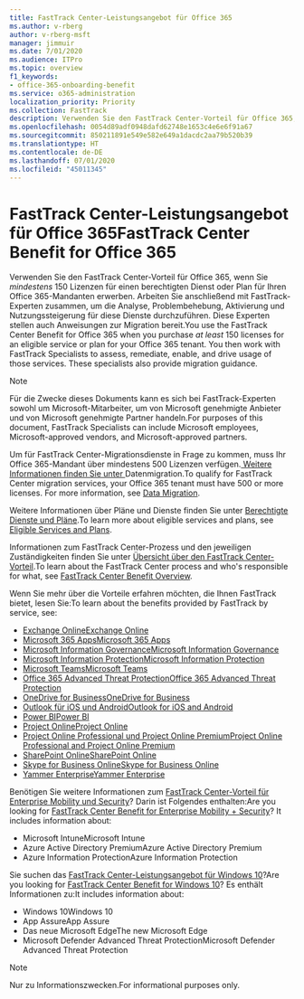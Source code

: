 ```yaml
---
title: FastTrack Center-Leistungsangebot für Office 365
ms.author: v-rberg
author: v-rberg-msft
manager: jimmuir
ms.date: 7/01/2020
ms.audience: ITPro
ms.topic: overview
f1_keywords:
- office-365-onboarding-benefit
ms.service: o365-administration
localization_priority: Priority
ms.collection: FastTrack
description: Verwenden Sie den FastTrack Center-Vorteil für Office 365, wenn Sie mindestens 150 Lizenzen für einen berechtigten Dienst oder Plan für Ihren Office 365-Mandanten erwerben. Arbeiten Sie anschließend mit FastTrack-Experten zusammen, um die Analyse, Problembehebung, Aktivierung und Nutzungssteigerung für diese Dienste durchzuführen. Diese Experten stellen auch Anweisungen zur Migration bereit.
ms.openlocfilehash: 0054d89adf0948dafd62748e1653c4e6e6f91a67
ms.sourcegitcommit: 850211891e549e582e649a1dacdc2aa79b520b39
ms.translationtype: HT
ms.contentlocale: de-DE
ms.lasthandoff: 07/01/2020
ms.locfileid: "45011345"
---
```

# <a name="fasttrack-center-benefit-for-office-365"></a><span data-ttu-id="24145-105">FastTrack Center-Leistungsangebot für Office 365</span><span class="sxs-lookup"><span data-stu-id="24145-105">FastTrack Center Benefit for Office 365</span></span>

<span data-ttu-id="24145-p102">Verwenden Sie den FastTrack Center-Vorteil für Office 365, wenn Sie *mindestens* 150 Lizenzen für einen berechtigten Dienst oder Plan für Ihren Office 365-Mandanten erwerben. Arbeiten Sie anschließend mit FastTrack-Experten zusammen, um die Analyse, Problembehebung, Aktivierung und Nutzungssteigerung für diese Dienste durchzuführen. Diese Experten stellen auch Anweisungen zur Migration bereit.</span><span class="sxs-lookup"><span data-stu-id="24145-p102">You use the FastTrack Center Benefit for Office 365 when you purchase  *at least*  150 licenses for an eligible service or plan for your Office 365 tenant. You then work with FastTrack Specialists to assess, remediate, enable, and drive usage of those services. These specialists also provide migration guidance.</span></span> 
  
> [!NOTE]
> <span data-ttu-id="24145-109">Für die Zwecke dieses Dokuments kann es sich bei FastTrack-Experten sowohl um Microsoft-Mitarbeiter, um von Microsoft genehmigte Anbieter und von Microsoft genehmigte Partner handeln.</span><span class="sxs-lookup"><span data-stu-id="24145-109">For purposes of this document, FastTrack Specialists can include Microsoft employees, Microsoft-approved vendors, and Microsoft-approved partners.</span></span> 
  
<span data-ttu-id="24145-p103">Um für FastTrack Center-Migrationsdienste in Frage zu kommen, muss Ihr Office 365-Mandant über mindestens 500 Lizenzen verfügen.[ Weitere Informationen finden Sie unter ](O365-data-migration.md)Datenmigration.</span><span class="sxs-lookup"><span data-stu-id="24145-p103">To qualify for FastTrack Center migration services, your Office 365 tenant must have 500 or more licenses. For more information, see [Data Migration](O365-data-migration.md).</span></span>
  
<span data-ttu-id="24145-112">Weitere Informationen über Pläne und Dienste finden Sie unter [Berechtigte Dienste und Pläne](M365-eligible-services-and-plans.md).</span><span class="sxs-lookup"><span data-stu-id="24145-112">To learn more about eligible services and plans, see [Eligible Services and Plans](M365-eligible-services-and-plans.md).</span></span>
  
<span data-ttu-id="24145-113">Informationen zum FastTrack Center-Prozess und den jeweiligen Zuständigkeiten finden Sie unter [Übersicht über den FastTrack Center-Vorteil](O365-fasttrack-benefit-overview.md).</span><span class="sxs-lookup"><span data-stu-id="24145-113">To learn about the FastTrack Center process and who's responsible for what, see [FastTrack Center Benefit Overview](O365-fasttrack-benefit-overview.md).</span></span>

<span data-ttu-id="24145-114">Wenn Sie mehr über die Vorteile erfahren möchten, die Ihnen FastTrack bietet, lesen Sie:</span><span class="sxs-lookup"><span data-stu-id="24145-114">To learn about the benefits provided by FastTrack by service, see:</span></span>

- [<span data-ttu-id="24145-115">Exchange Online</span><span class="sxs-lookup"><span data-stu-id="24145-115">Exchange Online</span></span>](O365-fasttrack-responsibilities.md#exchange-online)
- [<span data-ttu-id="24145-116">Microsoft 365 Apps</span><span class="sxs-lookup"><span data-stu-id="24145-116">Microsoft 365 Apps</span></span>](O365-fasttrack-responsibilities.md#microsoft-365-apps)
- [<span data-ttu-id="24145-117">Microsoft Information Governance</span><span class="sxs-lookup"><span data-stu-id="24145-117">Microsoft Information Governance</span></span>](O365-fasttrack-responsibilities.md#microsoft-information-governance)
- [<span data-ttu-id="24145-118">Microsoft Information Protection</span><span class="sxs-lookup"><span data-stu-id="24145-118">Microsoft Information Protection</span></span>](O365-fasttrack-responsibilities.md#microsoft-information-protection)
- [<span data-ttu-id="24145-119">Microsoft Teams</span><span class="sxs-lookup"><span data-stu-id="24145-119">Microsoft Teams</span></span>](O365-fasttrack-responsibilities.md#microsoft-teams)
- [<span data-ttu-id="24145-120">Office 365 Advanced Threat Protection</span><span class="sxs-lookup"><span data-stu-id="24145-120">Office 365 Advanced Threat Protection</span></span>](O365-fasttrack-responsibilities.md#office-365-advanced-threat-protection)
- [<span data-ttu-id="24145-121">OneDrive for Business</span><span class="sxs-lookup"><span data-stu-id="24145-121">OneDrive for Business</span></span>](O365-fasttrack-responsibilities.md#onedrive-for-business)
- [<span data-ttu-id="24145-122">Outlook für iOS und Android</span><span class="sxs-lookup"><span data-stu-id="24145-122">Outlook for iOS and Android</span></span>](O365-fasttrack-responsibilities.md#outlook-for-ios-and-android)
- [<span data-ttu-id="24145-123">Power BI</span><span class="sxs-lookup"><span data-stu-id="24145-123">Power BI</span></span>](O365-fasttrack-responsibilities.md#power-bi)
- [<span data-ttu-id="24145-124">Project Online</span><span class="sxs-lookup"><span data-stu-id="24145-124">Project Online</span></span>](O365-fasttrack-responsibilities.md#project-online)
- [<span data-ttu-id="24145-125">Project Online Professional und Project Online Premium</span><span class="sxs-lookup"><span data-stu-id="24145-125">Project Online Professional and Project Online Premium</span></span>](O365-fasttrack-responsibilities.md#project-online-professional-and-project-online-premium)
- [<span data-ttu-id="24145-126">SharePoint Online</span><span class="sxs-lookup"><span data-stu-id="24145-126">SharePoint Online</span></span>](O365-fasttrack-responsibilities.md#sharepoint-online)
- [<span data-ttu-id="24145-127">Skype for Business Online</span><span class="sxs-lookup"><span data-stu-id="24145-127">Skype for Business Online</span></span>](O365-fasttrack-responsibilities.md#skype-for-business-online)
- [<span data-ttu-id="24145-128">Yammer Enterprise</span><span class="sxs-lookup"><span data-stu-id="24145-128">Yammer Enterprise</span></span>](O365-fasttrack-responsibilities.md#yammer-enterprise)
  
<span data-ttu-id="24145-p104">Benötigen Sie weitere Informationen zum [FastTrack Center-Vorteil für Enterprise Mobility und Security](EMS-fasttrack-benefit-for-EMS.md)? Darin ist Folgendes enthalten:</span><span class="sxs-lookup"><span data-stu-id="24145-p104">Are you looking for [FastTrack Center Benefit for Enterprise Mobility + Security](EMS-fasttrack-benefit-for-EMS.md)? It includes information about:</span></span>
  
- <span data-ttu-id="24145-131">Microsoft Intune</span><span class="sxs-lookup"><span data-stu-id="24145-131">Microsoft Intune</span></span>
- <span data-ttu-id="24145-132">Azure Active Directory Premium</span><span class="sxs-lookup"><span data-stu-id="24145-132">Azure Active Directory Premium</span></span> 
- <span data-ttu-id="24145-133">Azure Information Protection</span><span class="sxs-lookup"><span data-stu-id="24145-133">Azure Information Protection</span></span>

<span data-ttu-id="24145-134">Sie suchen das [FastTrack Center-Leistungsangebot für Windows 10](Win-10-fasttrack-benefit-for-Windows-10.md)?</span><span class="sxs-lookup"><span data-stu-id="24145-134">Are you looking for [FastTrack Center Benefit for Windows 10](Win-10-fasttrack-benefit-for-Windows-10.md)?</span></span> <span data-ttu-id="24145-135">Es enthält Informationen zu:</span><span class="sxs-lookup"><span data-stu-id="24145-135">It includes information about:</span></span>

- <span data-ttu-id="24145-136">Windows 10</span><span class="sxs-lookup"><span data-stu-id="24145-136">Windows 10</span></span>
- <span data-ttu-id="24145-137">App Assure</span><span class="sxs-lookup"><span data-stu-id="24145-137">App Assure</span></span>
- <span data-ttu-id="24145-138">Das neue Microsoft Edge</span><span class="sxs-lookup"><span data-stu-id="24145-138">The new Microsoft Edge</span></span>
- <span data-ttu-id="24145-139">Microsoft Defender Advanced Threat Protection</span><span class="sxs-lookup"><span data-stu-id="24145-139">Microsoft Defender Advanced Threat Protection</span></span>
    
> [!NOTE]
> <span data-ttu-id="24145-140">Nur zu Informationszwecken.</span><span class="sxs-lookup"><span data-stu-id="24145-140">For informational purposes only.</span></span> 

